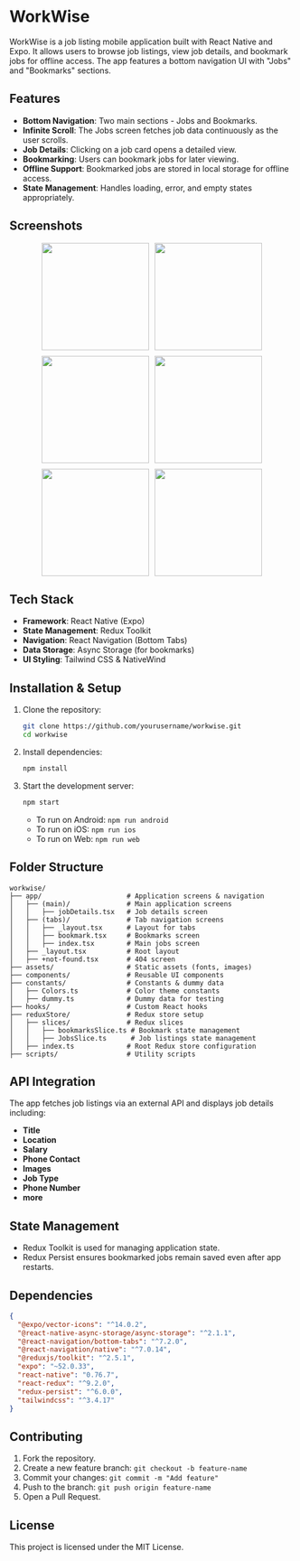 # WorkWise

WorkWise is a job listing mobile application built with React Native and Expo. It allows users to browse job listings, view job details, and bookmark jobs for offline access. The app features a bottom navigation UI with "Jobs" and "Bookmarks" sections.

## Features

- **Bottom Navigation**: Two main sections - Jobs and Bookmarks.
- **Infinite Scroll**: The Jobs screen fetches job data continuously as the user scrolls.
- **Job Details**: Clicking on a job card opens a detailed view.
- **Bookmarking**: Users can bookmark jobs for later viewing.
- **Offline Support**: Bookmarked jobs are stored in local storage for offline access.
- **State Management**: Handles loading, error, and empty states appropriately.

## Screenshots

<div style="display: flex; justify-content: center; gap: 10px; flex-wrap: wrap; border-radius:10px;">

  <img src="assets/images/ss1.png" width="190" />
  <img src="assets/images/ss2.png" width="190" />
  <img src="assets/images/ss3.png" width="190" />
  <img src="assets/images/ss4.png" width="190" />
  <img src="assets/images/ss5.png" width="190" />
  <img src="assets/images/ss6.png" width="190" />

</div>

## Tech Stack

- **Framework**: React Native (Expo)
- **State Management**: Redux Toolkit
- **Navigation**: React Navigation (Bottom Tabs)
- **Data Storage**: Async Storage (for bookmarks)
- **UI Styling**: Tailwind CSS & NativeWind

## Installation & Setup

1. Clone the repository:
   ```sh
   git clone https://github.com/yourusername/workwise.git
   cd workwise
   ```
2. Install dependencies:
   ```sh
   npm install
   ```
3. Start the development server:
   ```sh
   npm start
   ```
   - To run on Android: `npm run android`
   - To run on iOS: `npm run ios`
   - To run on Web: `npm run web`

## Folder Structure

```
workwise/
├── app/                     # Application screens & navigation
│   ├── (main)/              # Main application screens
│   │   ├── jobDetails.tsx   # Job details screen
│   ├── (tabs)/              # Tab navigation screens
│   │   ├── _layout.tsx      # Layout for tabs
│   │   ├── bookmark.tsx     # Bookmarks screen
│   │   ├── index.tsx        # Main jobs screen
│   ├── _layout.tsx          # Root layout
│   ├── +not-found.tsx       # 404 screen
├── assets/                  # Static assets (fonts, images)
├── components/              # Reusable UI components
├── constants/               # Constants & dummy data
│   ├── Colors.ts            # Color theme constants
│   ├── dummy.ts             # Dummy data for testing
├── hooks/                   # Custom React hooks
├── reduxStore/              # Redux store setup
│   ├── slices/              # Redux slices
│   │   ├── bookmarksSlice.ts # Bookmark state management
│   │   ├── JobsSlice.ts      # Job listings state management
│   ├── index.ts             # Root Redux store configuration
├── scripts/                 # Utility scripts
```

## API Integration

The app fetches job listings via an external API and displays job details including:
- **Title**
- **Location**
- **Salary**
- **Phone Contact**
- **Images**
- **Job Type**
- **Phone Number**
- **more**

## State Management

- Redux Toolkit is used for managing application state.
- Redux Persist ensures bookmarked jobs remain saved even after app restarts.

## Dependencies

```json
{
  "@expo/vector-icons": "^14.0.2",
  "@react-native-async-storage/async-storage": "^2.1.1",
  "@react-navigation/bottom-tabs": "^7.2.0",
  "@react-navigation/native": "^7.0.14",
  "@reduxjs/toolkit": "^2.5.1",
  "expo": "~52.0.33",
  "react-native": "0.76.7",
  "react-redux": "^9.2.0",
  "redux-persist": "^6.0.0",
  "tailwindcss": "^3.4.17"
}
```

## Contributing

1. Fork the repository.
2. Create a new feature branch: `git checkout -b feature-name`
3. Commit your changes: `git commit -m "Add feature"`
4. Push to the branch: `git push origin feature-name`
5. Open a Pull Request.

## License

This project is licensed under the MIT License.

